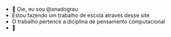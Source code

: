 - 👋 Oie, eu sou @anadograu
- Estou fazendo um trabalho de escola através desse site
- O trabalho pertence a diciplina de pensamento computacional
- 💞
